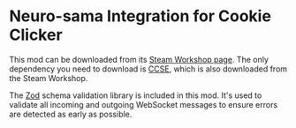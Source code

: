 # Neuro-sama Integration for Cookie Clicker 

This mod can be downloaded from its [Steam Workshop page](https://steamcommunity.com/sharedfiles/filedetails/?id=3406562828).
The only dependency you need to download is [CCSE](https://steamcommunity.com/sharedfiles/filedetails/?id=2685465009), which is also downloaded from the Steam Workshop.

The [Zod](https://zod.dev/) schema validation library is included in this mod.
It's used to validate all incoming and outgoing WebSocket messages to ensure errors are detected as early as possible.
